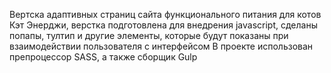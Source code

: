 Вертска адаптивных страниц сайта функционального питания для котов Кэт Энерджи,
верстка подготовлена для внедрения javascript, сделаны попапы, тултип и другие элементы, которые будут показаны при взаимодействии пользователя с интерфейсом
В проекте использован препроцессор SASS, а также сборщик Gulp
